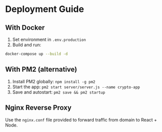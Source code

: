 # Deployment Guide

## With Docker
1. Set environment in `.env.production`
2. Build and run:
```bash
docker-compose up --build -d
```

## With PM2 (alternative)
1. Install PM2 globally: `npm install -g pm2`
2. Start the app: `pm2 start server/server.js --name crypto-app`
3. Save and autostart: `pm2 save && pm2 startup`

## Nginx Reverse Proxy
Use the `nginx.conf` file provided to forward traffic from domain to React + Node.
